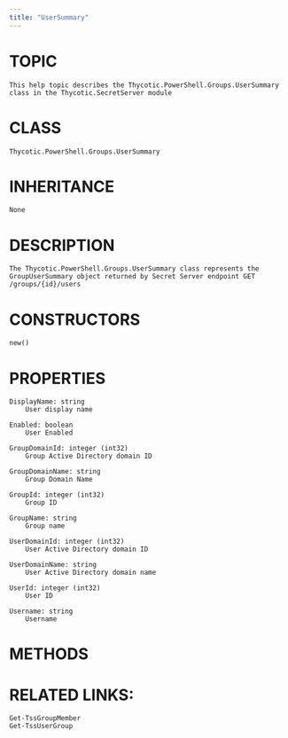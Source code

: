 ```yaml
---
title: "UserSummary"
---
```


# TOPIC
    This help topic describes the Thycotic.PowerShell.Groups.UserSummary class in the Thycotic.SecretServer module

# CLASS
    Thycotic.PowerShell.Groups.UserSummary

# INHERITANCE
    None

# DESCRIPTION
    The Thycotic.PowerShell.Groups.UserSummary class represents the GroupUserSummary object returned by Secret Server endpoint GET /groups/{id}/users

# CONSTRUCTORS
    new()

# PROPERTIES
    DisplayName: string
        User display name

    Enabled: boolean
        User Enabled

    GroupDomainId: integer (int32)
        Group Active Directory domain ID

    GroupDomainName: string
        Group Domain Name

    GroupId: integer (int32)
        Group ID

    GroupName: string
        Group name

    UserDomainId: integer (int32)
        User Active Directory domain ID

    UserDomainName: string
        User Active Directory domain name

    UserId: integer (int32)
        User ID

    Username: string
        Username

# METHODS

# RELATED LINKS:
    Get-TssGroupMember
    Get-TssUserGroup